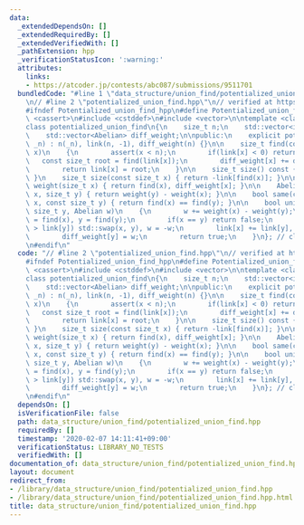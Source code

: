 ```yaml
---
data:
  _extendedDependsOn: []
  _extendedRequiredBy: []
  _extendedVerifiedWith: []
  _pathExtension: hpp
  _verificationStatusIcon: ':warning:'
  attributes:
    links:
    - https://atcoder.jp/contests/abc087/submissions/9511701
  bundledCode: "#line 1 \"data_structure/union_find/potentialized_union_find.hpp\"\
    \n// #line 2 \"potentialized_union_find.hpp\"\n// verified at https://atcoder.jp/contests/abc087/submissions/9511701\n\
    #ifndef Potentialized_union_find_hpp\n#define Potentialized_union_find_hpp\n#include\
    \ <cassert>\n#include <cstddef>\n#include <vector>\n\ntemplate <class Abelian>\n\
    class potentialized_union_find\n{\n    size_t n;\n    std::vector<int> link;\n\
    \    std::vector<Abelian> diff_weight;\n\npublic:\n    explicit potentialized_union_find(size_t\
    \ _n) : n(_n), link(n, -1), diff_weight(n) {}\n\n    size_t find(const size_t\
    \ x)\n    {\n        assert(x < n);\n        if(link[x] < 0) return x;\n     \
    \   const size_t root = find(link[x]);\n        diff_weight[x] += diff_weight[link[x]];\n\
    \        return link[x] = root;\n    }\n\n    size_t size() const { return n;\
    \ }\n    size_t size(const size_t x) { return -link[find(x)]; }\n\n    Abelian\
    \ weight(size_t x) { return find(x), diff_weight[x]; }\n\n    Abelian diff(size_t\
    \ x, size_t y) { return weight(y) - weight(x); }\n\n    bool same(const size_t\
    \ x, const size_t y) { return find(x) == find(y); }\n\n    bool unite(size_t x,\
    \ size_t y, Abelian w)\n    {\n        w += weight(x) - weight(y);\n        x\
    \ = find(x), y = find(y);\n        if(x == y) return false;\n        if(link[x]\
    \ > link[y]) std::swap(x, y), w = -w;\n        link[x] += link[y], link[y] = x;\n\
    \        diff_weight[y] = w;\n        return true;\n    }\n}; // class potentialized_union_find\n\
    \n#endif\n"
  code: "// #line 2 \"potentialized_union_find.hpp\"\n// verified at https://atcoder.jp/contests/abc087/submissions/9511701\n\
    #ifndef Potentialized_union_find_hpp\n#define Potentialized_union_find_hpp\n#include\
    \ <cassert>\n#include <cstddef>\n#include <vector>\n\ntemplate <class Abelian>\n\
    class potentialized_union_find\n{\n    size_t n;\n    std::vector<int> link;\n\
    \    std::vector<Abelian> diff_weight;\n\npublic:\n    explicit potentialized_union_find(size_t\
    \ _n) : n(_n), link(n, -1), diff_weight(n) {}\n\n    size_t find(const size_t\
    \ x)\n    {\n        assert(x < n);\n        if(link[x] < 0) return x;\n     \
    \   const size_t root = find(link[x]);\n        diff_weight[x] += diff_weight[link[x]];\n\
    \        return link[x] = root;\n    }\n\n    size_t size() const { return n;\
    \ }\n    size_t size(const size_t x) { return -link[find(x)]; }\n\n    Abelian\
    \ weight(size_t x) { return find(x), diff_weight[x]; }\n\n    Abelian diff(size_t\
    \ x, size_t y) { return weight(y) - weight(x); }\n\n    bool same(const size_t\
    \ x, const size_t y) { return find(x) == find(y); }\n\n    bool unite(size_t x,\
    \ size_t y, Abelian w)\n    {\n        w += weight(x) - weight(y);\n        x\
    \ = find(x), y = find(y);\n        if(x == y) return false;\n        if(link[x]\
    \ > link[y]) std::swap(x, y), w = -w;\n        link[x] += link[y], link[y] = x;\n\
    \        diff_weight[y] = w;\n        return true;\n    }\n}; // class potentialized_union_find\n\
    \n#endif\n"
  dependsOn: []
  isVerificationFile: false
  path: data_structure/union_find/potentialized_union_find.hpp
  requiredBy: []
  timestamp: '2020-02-07 14:11:41+09:00'
  verificationStatus: LIBRARY_NO_TESTS
  verifiedWith: []
documentation_of: data_structure/union_find/potentialized_union_find.hpp
layout: document
redirect_from:
- /library/data_structure/union_find/potentialized_union_find.hpp
- /library/data_structure/union_find/potentialized_union_find.hpp.html
title: data_structure/union_find/potentialized_union_find.hpp
---
```

